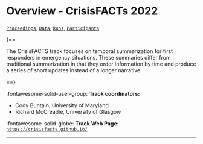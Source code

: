 # Overview - CrisisFACTs 2022

[`Proceedings`](./proceedings.md), [`Data`](./data.md), [`Runs`](./runs.md), [`Participants`](./participants.md)

{==

The CrisisFACTS track focuses on temporal summarization for first responders in emergency situations. These summaries differ from traditional summarization in that they order information by time and produce a series of short updates instead of a longer narrative.

==}

:fontawesome-solid-user-group: **Track coordinators:**

- Cody Buntain, University of Maryland 
- Richard McCreadie, University of Glasgow 

:fontawesome-solid-globe: **Track Web Page:** [`https://crisisfacts.github.io/`](https://crisisfacts.github.io/) 

---

